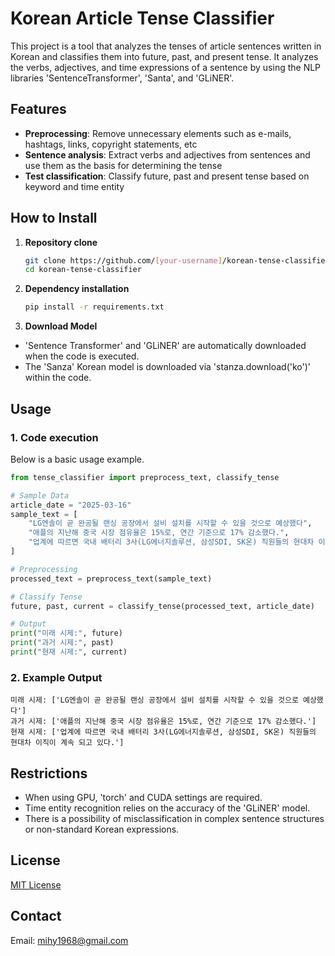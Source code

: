 # Korean Article Tense Classifier

This project is a tool that analyzes the tenses of article sentences written in Korean and classifies them into future, past, and present tense. It analyzes the verbs, adjectives, and time expressions of a sentence by using the NLP libraries 'SentenceTransformer', 'Santa', and 'GLiNER'.

## Features

- **Preprocessing**: Remove unnecessary elements such as e-mails, hashtags, links, copyright statements, etc
- **Sentence analysis**: Extract verbs and adjectives from sentences and use them as the basis for determining the tense
- **Test classification**: Classify future, past and present tense based on keyword and time entity

## How to Install

1. **Repository clone**
   ```bash
   git clone https://github.com/[your-username]/korean-tense-classifier.git
   cd korean-tense-classifier
   ```
   
2. **Dependency installation**
   ```bash
   pip install -r requirements.txt
   ```

3. **Download Model**
  - 'Sentence Transformer' and 'GLiNER' are automatically downloaded when the code is executed.
  - The 'Sanza' Korean model is downloaded via 'stanza.download('ko')' within the code.

## Usage

### 1. Code execution
Below is a basic usage example.

```python
from tense_classifier import preprocess_text, classify_tense

# Sample Data
article_date = "2025-03-16"
sample_text = [
    "LG엔솔이 곧 완공될 랜싱 공장에서 설비 설치를 시작할 수 있을 것으로 예상했다",
    "애플의 지난해 중국 시장 점유율은 15%로, 연간 기준으로 17% 감소했다.",
    "업계에 따르면 국내 배터리 3사(LG에너지솔루션, 삼성SDI, SK온) 직원들의 현대차 이직이 계속 되고 있다."
]

# Preprocessing
processed_text = preprocess_text(sample_text)

# Classify Tense
future, past, current = classify_tense(processed_text, article_date)

# Output
print("미래 시제:", future)
print("과거 시제:", past)
print("현재 시제:", current)
```

### 2. Example Output
```
미래 시제: ['LG엔솔이 곧 완공될 랜싱 공장에서 설비 설치를 시작할 수 있을 것으로 예상했다']
과거 시제: ['애플의 지난해 중국 시장 점유율은 15%로, 연간 기준으로 17% 감소했다.']
현재 시제: ['업계에 따르면 국내 배터리 3사(LG에너지솔루션, 삼성SDI, SK온) 직원들의 현대차 이직이 계속 되고 있다.']
```

## Restrictions

- When using GPU, 'torch' and CUDA settings are required.
- Time entity recognition relies on the accuracy of the 'GLiNER' model.
- There is a possibility of misclassification in complex sentence structures or non-standard Korean expressions.
  
## License

[MIT License](LICENSE)

## Contact

Email: mihy1968@gmail.com
